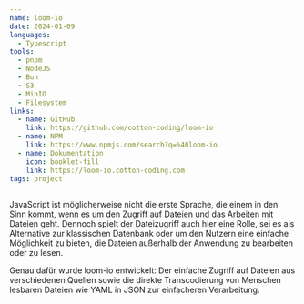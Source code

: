 ```yaml
---
name: loom-io
date: 2024-01-09
languages:
  - Typescript
tools:
  - pnpm
  - NodeJS
  - Bun
  - S3
  - MinIO
  - Filesystem
links:
  - name: GitHub
    link: https://github.com/cotton-coding/loom-io
  - name: NPM
    link: https://www.npmjs.com/search?q=%40loom-io
  - name: Dokumentation
    icon: booklet-fill
    link: https://loom-io.cotton-coding.com
tags: project
---
```


JavaScript ist möglicherweise nicht die erste Sprache, die einem in den Sinn kommt, wenn es um den Zugriff auf Dateien und das Arbeiten mit Dateien geht. Dennoch spielt der Dateizugriff auch hier eine Rolle, sei es als Alternative zur klassischen Datenbank oder um den Nutzern eine einfache Möglichkeit zu bieten, die Dateien außerhalb der Anwendung zu bearbeiten oder zu lesen.

Genau dafür wurde loom-io entwickelt: Der einfache Zugriff auf Dateien aus verschiedenen Quellen sowie die direkte Transcodierung von Menschen lesbaren Dateien wie YAML in JSON zur einfacheren Verarbeitung.
